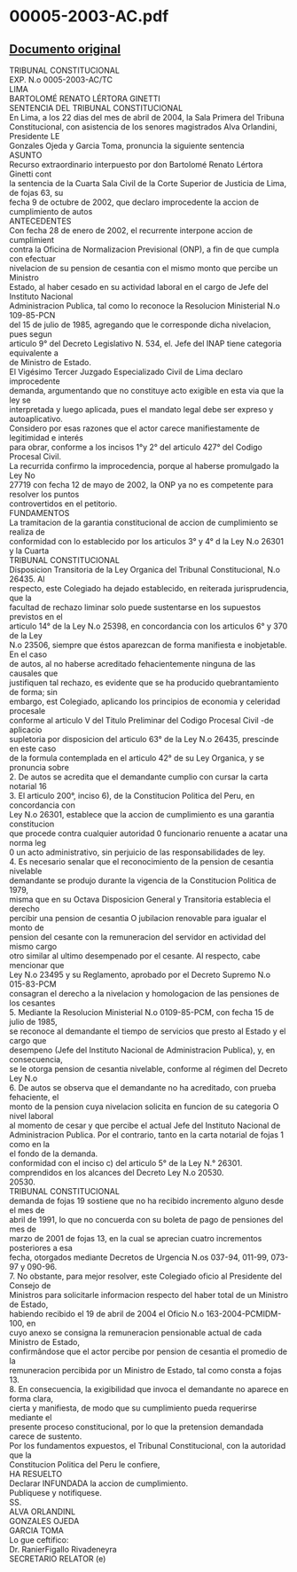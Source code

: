 
00005-2003-AC.pdf
=================
  
[Documento original](https://tc.gob.pe/jurisprudencia/2004/00005-2003-AC.pdf)  
---  
TRIBUNAL CONSTITUCIONAL  
EXP. N.o 0005-2003-AC/TC  
LIMA  
BARTOLOMÉ RENATO LÉRTORA GINETTI  
SENTENCIA DEL TRIBUNAL CONSTITUCIONAL  
En Lima, a los 22 dias del mes de abril de 2004, la Sala Primera del Tribuna  
Constitucional, con asistencia de los senores magistrados Alva Orlandini, Presidente LE  
Gonzales Ojeda y Garcia Toma, pronuncia la siguiente sentencia  
ASUNTO  
Recurso extraordinario interpuesto por don Bartolomé Renato Lértora Ginetti cont  
la sentencia de la Cuarta Sala Civil de la Corte Superior de Justicia de Lima, de fojas 63, su  
fecha 9 de octubre de 2002, que declaro improcedente la accion de cumplimiento de autos  
ANTECEDENTES  
Con fecha 28 de enero de 2002, el recurrente interpone accion de cumplimient  
contra la Oficina de Normalizacion Previsional (ONP), a fin de que cumpla con efectuar  
nivelacion de su pension de cesantia con el mismo monto que percibe un Ministro  
Estado, al haber cesado en su actividad laboral en el cargo de Jefe del Instituto Nacional  
Administracion Publica, tal como lo reconoce la Resolucion Ministerial N.o 109-85-PCN  
del 15 de julio de 1985, agregando que le corresponde dicha nivelacion, pues segun  
articulo 9° del Decreto Legislativo N. 534, el. Jefe del INAP tiene categoria equivalente a  
de Ministro de Estado.  
El Vigésimo Tercer Juzgado Especializado Civil de Lima declaro improcedente  
demanda, argumentando que no constituye acto exigible en esta via que la ley se  
interpretada y luego aplicada, pues el mandato legal debe ser expreso y autoaplicativo.  
Considero por esas razones que el actor carece manifiestamente de legitimidad e interés  
para obrar, conforme a los incisos 1°y 2° del articulo 427° del Codigo Procesal Civil.  
La recurrida confirmo la improcedencia, porque al haberse promulgado la Ley No  
27719 con fecha 12 de mayo de 2002, la ONP ya no es competente para resolver los puntos  
controvertidos en el petitorio.  
FUNDAMENTOS  
La tramitacion de la garantia constitucional de accion de cumplimiento se realiza de  
conformidad con lo establecido por los articulos 3° y 4° d la Ley N.o 26301 y la Cuarta  
TRIBUNAL CONSTITUCIONAL  
Disposicion Transitoria de la Ley Organica del Tribunal Constitucional, N.o 26435. Al  
respecto, este Colegiado ha dejado establecido, en reiterada jurisprudencia, que la  
facultad de rechazo liminar solo puede sustentarse en los supuestos previstos en el  
articulo 14° de la Ley N.o 25398, en concordancia con los articulos 6° y 370 de la Ley  
N.o 23506, siempre que éstos aparezcan de forma manifiesta e inobjetable. En el caso  
de autos, al no haberse acreditado fehacientemente ninguna de las causales que  
justifiquen tal rechazo, es evidente que se ha producido quebrantamiento de forma; sin  
embargo, est Colegiado, aplicando los principios de economia y celeridad procesale  
conforme al articulo V del Titulo Preliminar del Codigo Procesal Civil -de aplicacio  
supletoria por disposicion del articulo 63° de la Ley N.o 26435, prescinde en este caso  
de la formula contemplada en el articulo 42° de su Ley Organica, y se pronuncia sobre  
2. De autos se acredita que el demandante cumplio con cursar la carta notarial 16  
3. El articulo 200°, inciso 6), de la Constitucion Politica del Peru, en concordancia con  
Ley N.o 26301, establece que la accion de cumplimiento es una garantia constitucion  
que procede contra cualquier autoridad 0 funcionario renuente a acatar una norma leg  
0 un acto administrativo, sin perjuicio de las responsabilidades de ley.  
4. Es necesario senalar que el reconocimiento de la pension de cesantia nivelable  
demandante se produjo durante la vigencia de la Constitucion Politica de 1979,  
misma que en su Octava Disposicion General y Transitoria establecia el derecho  
percibir una pension de cesantia O jubilacion renovable para igualar el monto de  
pension del cesante con la remuneracion del servidor en actividad del mismo cargo  
otro similar al ultimo desempenado por el cesante. Al respecto, cabe mencionar que  
Ley N.o 23495 y su Reglamento, aprobado por el Decreto Supremo N.o 015-83-PCM  
consagran el derecho a la nivelacion y homologacion de las pensiones de los cesantes  
5. Mediante la Resolucion Ministerial N.o 0109-85-PCM, con fecha 15 de julio de 1985,  
se reconoce al demandante el tiempo de servicios que presto al Estado y el cargo que  
desempeno (Jefe del Instituto Nacional de Administracion Publica), y, en consecuencia,  
se le otorga pension de cesantia nivelable, conforme al régimen del Decreto Ley N.o  
6. De autos se observa que el demandante no ha acreditado, con prueba fehaciente, el  
monto de la pension cuya nivelacion solicita en funcion de su categoria O nivel laboral  
al momento de cesar y que percibe el actual Jefe del Instituto Nacional de  
Administracion Publica. Por el contrario, tanto en la carta notarial de fojas 1 como en la  
el fondo de la demanda.  
conformidad con el inciso c) del articulo 5° de la Ley N.° 26301.  
comprendidos en los alcances del Decreto Ley N.o 20530.  
20530.  
TRIBUNAL CONSTITUCIONAL  
demanda de fojas 19 sostiene que no ha recibido incremento alguno desde el mes de  
abril de 1991, lo que no concuerda con su boleta de pago de pensiones del mes de  
marzo de 2001 de fojas 13, en la cual se aprecian cuatro incrementos posteriores a esa  
fecha, otorgados mediante Decretos de Urgencia N.os 037-94, 011-99, 073-97 y 090-96.  
7. No obstante, para mejor resolver, este Colegiado oficio al Presidente del Consejo de  
Ministros para solicitarle informacion respecto del haber total de un Ministro de Estado,  
habiendo recibido el 19 de abril de 2004 el Oficio N.o 163-2004-PCMIDM-100, en  
cuyo anexo se consigna la remuneracion pensionable actual de cada Ministro de Estado,  
confirmândose que el actor percibe por pension de cesantia el promedio de la  
remuneracion percibida por un Ministro de Estado, tal como consta a fojas 13.  
8. En consecuencia, la exigibilidad que invoca el demandante no aparece en forma clara,  
cierta y manifiesta, de modo que su cumplimiento pueda requerirse mediante el  
presente proceso constitucional, por lo que la pretension demandada carece de sustento.  
Por los fundamentos expuestos, el Tribunal Constitucional, con la autoridad que la  
Constitucion Politica del Peru le confiere,  
HA RESUELTO  
Declarar INFUNDADA la accion de cumplimiento.  
Publiquese y notifiquese.  
SS.  
ALVA ORLANDINL  
GONZALES OJEDA  
GARCIA TOMA  
Lo gue ceftifico:  
Dr. RanierFigallo Rivadeneyra  
SECRETARIO RELATOR (e)